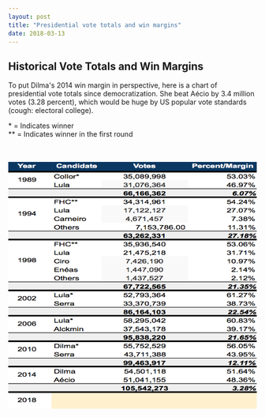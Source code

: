 ```yaml
---
layout: post
title: "Presidential vote totals and win margins"
date: 2018-03-13
---
```

<h2>Historical Vote Totals and Win Margins</h2>

<p> To put Dilma's 2014 win margin in perspective, here is a chart of presidential vote totals since democratization. She beat Aécio by 3.4 million votes (3.28 percent), which would be huge by US popular vote standards (cough: electoral college). <br>
 <p></p>
 <p>
  * = Indicates winner <br>
  ** = Indicates winner in the first round
	</p>
<br>
<br>
 <center>
<img src="/images/presidential_historical_win_margins.png" alt="HTML5 Icon" style="width:800px;height:500px;">
	</center>
<br>
